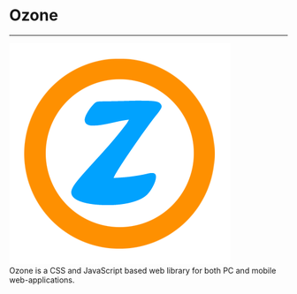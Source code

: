 # Ozone
<hr>
<img src="https://github.com/AuroraSoftwares/Ozone/blob/main/images/Ozone.png?raw=true">
<br>
Ozone is a CSS and JavaScript based web library for both PC and mobile web-applications.
